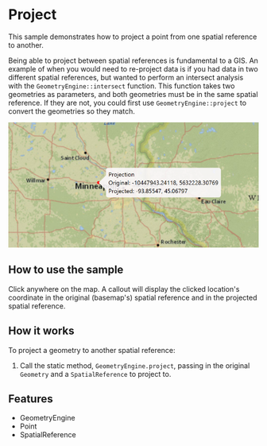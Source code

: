 <h1>Project</h1>

<p>This sample demonstrates how to project a point from one spatial reference to another.</p>

<p>Being able to project between spatial references is fundamental to a GIS. An example of when you would need to 
re-project data is if you had data in two different spatial references, but wanted to perform an intersect analysis 
with the <code>GeometryEngine::intersect</code> function. This function takes two geometries as parameters, and both 
geometries must be in the same spatial reference. If they are not, you could first use 
<code>GeometryEngine::project</code> to convert the geometries so they match.</p>

<p><img src="Project.png"></p>

<h2>How to use the sample</h2>
<p>Click anywhere on the map. A callout will display the clicked location's coordinate in the original (basemap's) 
spatial reference and in the projected spatial reference.</p>

<h2>How it works</h2>
<p>To project a geometry to another spatial reference:</p>
<ol>
<li>Call the static method, <code>GeometryEngine.project</code>, passing in the original <code>Geometry</code> and a 
<code>SpatialReference</code> to project to.</li>
</ol>

<h2>Features</h2>
<ul>
<li>GeometryEngine</li>
<li>Point</li>
<li>SpatialReference</li>
</ul>
